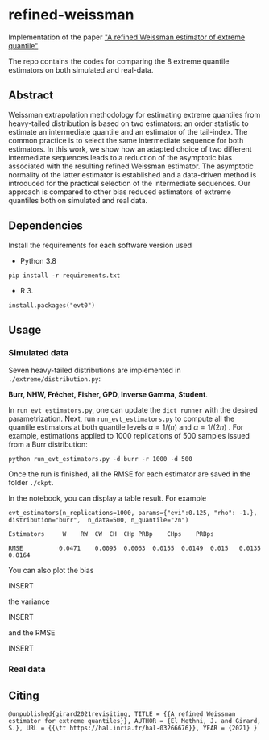 # refined-weissman
Implementation of the paper ["A refined Weissman estimator of extreme quantile"](https://hal.inria.fr/hal-03266676v2/document)

The repo contains the codes for comparing the 8 extreme quantile estimators on both simulated and real-data.

## Abstract
Weissman extrapolation methodology for estimating extreme quantiles from heavy-tailed distribution is based on two estimators: an order statistic to estimate an intermediate quantile and an estimator of the tail-index. 
The common practice is to select the same intermediate sequence for both estimators.
In this work, we show how an adapted choice of two different  intermediate sequences leads to a reduction of the asymptotic bias associated with the resulting refined Weissman estimator. 
The asymptotic normality of the latter estimator is established and a data-driven method is introduced for the practical selection of the intermediate sequences.
Our approach is compared to other bias reduced estimators of extreme quantiles both on simulated and real data.


## Dependencies
Install the requirements for each software version used
- Python 3.8

`pip install -r requirements.txt`
- R 3.

`install.packages("evt0")`

## Usage

### Simulated data
Seven heavy-tailed distributions are implemented in `./extreme/distribution.py`:

**Burr, NHW, Fréchet, Fisher, GPD, Inverse Gamma, Student**.

In `run_evt_estimators.py`, one can update the `dict_runner` with the desired parametrization. 
Next, run `run_evt_estimators.py` to compute all the quantile estimators at both quantile levels $`\alpha=1/(n)`$ and $`\alpha=1/(2n)`$ . 
For example, estimations applied to 1000 replications of 500 samples issued from a Burr distribution:

`python run_evt_estimators.py -d burr -r 1000 -d 500`

Once the run is finished, all the RMSE for each estimator are saved in the folder `./ckpt`.

In the notebook, you can display a table result. For example

`evt_estimators(n_replications=1000, params={"evi":0.125, "rho": -1.},
                distribution="burr", 
               n_data=500, n_quantile="2n")`

    Estimators     W	RW	CW	CH	CHp	PRBp	CHps	PRBps

    RMSE	      0.0471	0.0095	0.0063	0.0155	0.0149	0.015	0.0135	0.0164

You can also plot the bias

INSERT

the variance

INSERT

and the RMSE

INSERT
### Real data

## Citing
`@unpublished{girard2021revisiting,
	TITLE = {{A refined Weissman estimator for extreme quantiles}},
	AUTHOR = {El Methni, J. and Girard, S.},
	URL = {{\tt https://hal.inria.fr/hal-03266676}},
	YEAR = {2021}
}`